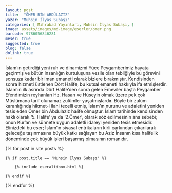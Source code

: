 ```yaml
---
layout: post
title:  "ÖMER BİN ABDÜLAZİZ"
yazar: "Muhsin İlyas Subaşı"
categories: [ Mihrabad Yayınları, Muhsin İlyas Subaşı, ]
image: assets/images/md-image/eserler/omer.png
barcode: 9786056846281
meser: true
suggested: true
blog: false
dolink: true
---
```


İslam’ın getirdiği yeni ruh ve dinamizmi Yüce Peygamberimiz hayata geçirmiş ve bütün insanlığın kurtuluşuna vesile olan tebliğiyle bu görevini sonsuza kadar bir iman emaneti olarak bizlere bırakmıştır. Kendisinden sonra hizmeti üstlenen Dört Halife, bu kutsal emaneti hakkıyla ifa etmişlerdir. İslam’ın ilk asrında Dört Halife’den sonra gelen Emeviler başta Peygamber Efendimizin reyhanları Hz. Hasan ve Hüseyin olmak üzere pek çok Müslümana tarif olunamaz zulümler yaşatmışlardır. Böyle bir zulüm karanlığında hikmet-i ilahi tecelli etmiş, İslam’ın nurunu ve adaletini yeniden tesis eden Ömer bin Abdulaziz halife olmuştur. İslam tarihinde kendisinden haklı olarak ‘5. Halife’ ya da ‘2.Ömer’, olarak söz edilmesinin ana sebebi; onun Kur’an ve sünnete uygun adaletli idareyi yeniden tesis etmesidir. Elinizdeki bu eser; İslam’ın siyasal entrikaların kirli çarkından çıkarılarak geleceğe taşınmasına büyük katkı sağlayan bu Aziz İnsanın kısa halifelik döneminde çok büyük işleri başarmış olmasının romanıdır.



{% for post in site.posts %}

    {% if post.title == 'Muhsin İlyas Subaşı' %}

        {% include eseraltibox.html %}

    {% endif %}

{% endfor %}
